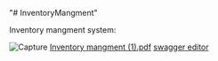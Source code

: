 "# InventoryMangment" 

Inventory mangment system:


![Capture](https://github.com/LaithNemer/InventoryMangment/assets/130616174/681b838f-b404-48d1-b233-6449dea7f5eb)
[Inventory mangment (1).pdf](https://github.com/LaithNemer/InventoryMangment/files/14893880/Inventory.mangment.1.pdf)
[swagger editor](https://app.swaggerhub.com/apis/ISLEIMEYYEHLITH/1InventoryManagement/1.0.0-oas3.1)

